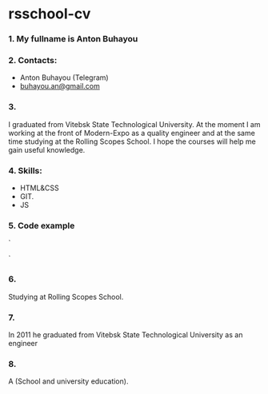 # **rsschool-cv**
### 1. My fullname is Anton Buhayou

### 2. Contacts:
- Anton Buhayou (Telegram)
- buhayou.an@gmail.com
### 3. 
I graduated from Vitebsk State Technological University. At the moment I am working at the front of Modern-Expo as a quality engineer and at the same time studying at the Rolling Scopes School. I hope the courses will help me gain useful knowledge.
### 4. Skills:
- HTML&CSS
- GIT.
- JS
### 5. Code example
`<meta charset="utf-8">
<script>
	var a = prompt("введите число");
	var b = prompt("введите число");
	var c = a
	a = b
	b = c
	alert("Первое чилсо теперь" + a + "Второе число теперь" + b)
</script>`
### 6. 
Studying at Rolling Scopes School.
### 7. 
In 2011 he graduated from Vitebsk State Technological University as an engineer
### 8.
A (School and university education).
